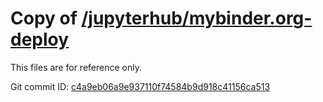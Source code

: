 # Copy of [/jupyterhub/mybinder.org-deploy](https://github.com/jupyterhub/mybinder.org-deploy/)

This files are for reference only.

Git commit ID: [c4a9eb06a9e937110f74584b9d918c41156ca513](https://github.com/jupyterhub/mybinder.org-deploy/tree/c4a9eb06a9e937110f74584b9d918c41156ca513)
